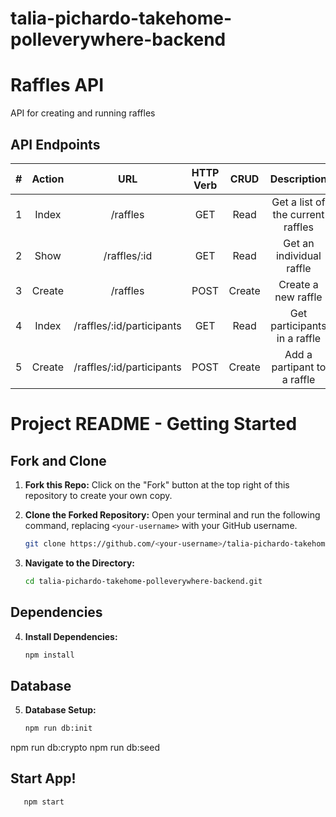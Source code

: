 # talia-pichardo-takehome-polleverywhere-backend
# Raffles API

API for creating and running raffles

## API Endpoints

|  #  | Action  |                  URL                   | HTTP Verb |  CRUD  |                  Description                  |
| :-: | :-----: | :------------------------------------: | :-------: | :----: | :-------------------------------------------: |
|  1  |  Index  | /raffles |    GET    |  Read  | Get a list of the current raffles |
|  2  |  Show   |           /raffles/:id            |    GET    |  Read  |         Get an individual raffle         |
|  3  | Create  |             /raffles              |   POST    | Create |           Create a new raffle            |
|  4  | Index  |           /raffles/:id/participants            |    GET    | Read | Get participants in a raffle              |          |
|  5  | Create  |             /raffles/:id/participants              |   POST    | Create |           Add a partipant to a raffle           |


# Project README - Getting Started

## Fork and Clone

1. **Fork this Repo:** Click on the "Fork" button at the top right of this repository to create your own copy.

2. **Clone the Forked Repository:** Open your terminal and run the following command, replacing `<your-username>` with your GitHub username.
    ```bash
    git clone https://github.com/<your-username>/talia-pichardo-takehome-polleverywhere-backend.git
    ```

3. **Navigate to the Directory:**
    ```bash
    cd talia-pichardo-takehome-polleverywhere-backend.git
    ```

## Dependencies
4. **Install Dependencies:**
   ```bash
   npm install

## Database 
5. **Database Setup:**
   ```bash
   npm run db:init
npm run db:crypto
npm run db:seed

## Start App!
```bash
   npm start
